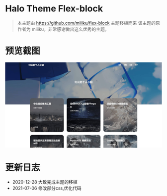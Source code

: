 # Halo Theme  Flex-block
> 本主题由 https://github.com/miiiku/flex-block 主题移植而来
该主题的原作者为 miiiku，非常感谢做出这么优秀的主题。


# 预览截图
![预览截图](https://github.com/Guiyunweb/halo-theme-flex-block/blob/main/screenshot.jpg)

# 更新日志
 - 2020-12-28 大致完成主题的移植
 - 2021-07-06 修改部分css,优化代码